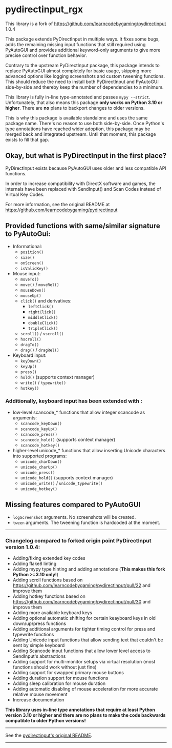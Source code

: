 # pydirectinput_rgx

This library is a fork of https://github.com/learncodebygaming/pydirectinput 1.0.4

This package extends PyDirectInput in multiple ways. It fixes some bugs, adds the remaining missing input functions that still required using PyAutoGUI and provides additional keyword-only arguments to give more precise control over function behavior.

Contrary to the upstream PyDirectInput package, this package intends to replace PyAutoGUI almost completely for basic usage, skipping more advanced options like logging screenshots and custom tweening functions. This should reduce the need to install both PyDirectInput and PyAutoGUI side-by-side and thereby keep the number of dependencies to a minimum.

This library is fully in-line type-annotated and passes `mypy --strict`. Unfortunately, that also means this package **only works on Python 3.10 or higher**. There are **no** plans to backport changes to older versions.

This is why this package is available standalone and uses the same package name. There's no reason to use both side-by-side. Once Python's type annotations have reached wider adoption, this package may be merged back and integrated upstream. Until that moment, this package exists to fill that gap.

## Okay, but what is PyDirectInput in the first place?

PyDirectInput exists because PyAutoGUI uses older and less compatible API functions.

In order to increase compatibility with DirectX software and games, the internals have been replaced with SendInput() and Scan Codes instead of Virtual Key Codes.

For more information, see the original README at https://github.com/learncodebygaming/pydirectinput


## Provided functions with same/similar signature to PyAutoGui:

* Informational:
  - `position()`
  - `size()`
  - `onScreen()`
  - `isValidKey()`
* Mouse input:
  - `moveTo()`
  - `move()` / `moveRel()`
  - `mouseDown()`
  - `mouseUp()`
  - `click()` and derivatives:
    - `leftClick()`
    - `rightClick()`
    - `middleClick()`
    - `doubleClick()`
    - `tripleClick()`
  - `scroll()` / `vscroll()`
  - `hscroll()`
  - `dragTo()`
  - `drag()` / `dragRel()`
* Keyboard input:
  - `keyDown()`
  - `keyUp()`
  - `press()`
  - `hold()` (supports context manager)
  - `write()` / `typewrite()`
  - `hotkey()`


### Additionally, keyboard input has been extended with :
* low-level scancode_* functions that allow integer scancode as arguments:
  - `scancode_keyDown()`
  - `scancode_keyUp()`
  - `scancode_press()`
  - `scancode_hold()` (supports context manager)
  - `scancode_hotkey()`
* higher-level unicode_* functions that allow inserting Unicode characters into supported programs:
  - `unicode_charDown()`
  - `unicode_charUp()`
  - `unicode_press()`
  - `unicode_hold()` (supports context manager)
  - `unicode_write()` / `unicode_typewrite()`
  - `unicode_hotkey()`


## Missing features compared to PyAutoGUI

- `logScreenshot` arguments. No screenshots will be created.
- `tween` arguments. The tweening function is hardcoded at the moment.

___

### Changelog compared to forked origin point PyDirectInput version 1.0.4:

* Adding/fixing extended key codes
* Adding flake8 linting
* Adding mypy type hinting and adding annotations (**This makes this fork Python >=3.10 only!**)
* Adding scroll functions based on https://github.com/learncodebygaming/pydirectinput/pull/22 and improve them
* Adding hotkey functions based on https://github.com/learncodebygaming/pydirectinput/pull/30 and improve them
* Adding more available keyboard keys
* Adding optional automatic shifting for certain keayboard keys in old down/up/press functions
* Adding additional arguments for tighter timing control for press and typewrite functions
* Adding Unicode input functions that allow sending text that couldn't be sent by simple keyboard
* Adding Scancode input functions that allow lower level access to SendInput's abstractions
* Adding support for multi-monitor setups via virtual resolution (most functions should work without just fine)
* Adding support for swapped primary mouse buttons
* Adding duration support for mouse functions
* Adding sleep calibration for mouse duration
* Adding automatic disabling of mouse acceleration for more accurate relative mouse movement
* Increase documentation

**This library uses in-line type annotations that require at least Python version 3.10 or higher and there are no plans to make the code backwards compatible to older Python versions!**


___
See the [pydirectinput's original README](OLD_README.md).
___
